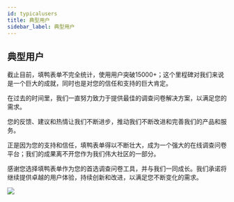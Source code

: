 ```yaml
---
id: typicalusers
title: 典型用户
sidebar_label: 典型用户
---
```


## 典型用户

截止目前，填鸭表单不完全统计，使用用户突破15000+；这个里程碑对我们来说是一个巨大的成就，同时也是对您的信任和支持的巨大肯定。

在过去的时间里，我们一直努力致力于提供最佳的调查问卷解决方案，以满足您的需求。

您的反馈、建议和热情让我们不断进步，推动我们不断改进和完善我们的产品和服务。

正是因为您的支持和信任，填鸭表单得以不断壮大，成为一个强大的在线调查问卷平台；我们的成果离不开您作为我们伟大社区的一部分。

感谢您选择填鸭表单作为您的首选调查问卷工具，并与我们一同成长。我们承诺将继续提供卓越的用户体验，持续创新和改进，以满足您不断变化的需求。

![](https://doc.tduckcloud.com/assets/customer.b1645f66.png)